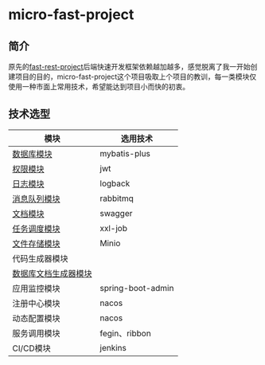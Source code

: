 # micro-fast-project
## 简介

原先的[fast-rest-project](https://github.com/shoufengsfsf/fast-rest-project)后端快速开发框架依赖越加越多，感觉脱离了我一开始创建项目的目的，micro-fast-project这个项目吸取上个项目的教训，每一类模块仅使用一种市面上常用技术，希望能达到项目小而快的初衷。

## 技术选型

| 模块                                                         | 选用技术          |
| ------------------------------------------------------------ | ----------------- |
| [数据库模块](https://github.com/shoufengsfsf/micro-fast-project/tree/develop/micro-fast-db/micro-fast-mybatis-plus-starter) | mybatis-plus      |
| [权限模块](https://github.com/shoufengsfsf/micro-fast-project/tree/develop/micro-fast-auth) | jwt               |
| [日志模块](https://github.com/shoufengsfsf/micro-fast-project/tree/develop/micro-fast-log/micro-fast-log-starter) | logback           |
| [消息队列模块](https://github.com/shoufengsfsf/micro-fast-project/tree/develop/micro-fast-mq/micro-fast-mq-rabbit-starter) | rabbitmq          |
| [文档模块](https://github.com/shoufengsfsf/micro-fast-project/tree/develop/micro-fast-doc/micro-fast-swagger-starter) | swagger           |
| [任务调度模块](https://github.com/shoufengsfsf/micro-fast-project/tree/develop/micro-fast-job/micro-fast-job-xxl-starter) | xxl-job           |
| [文件存储模块](https://github.com/shoufengsfsf/micro-fast-project/tree/develop/micro-fast-file/micro-fast-file-minio-starter) | Minio             |
| 代码生成器模块                                               |                   |
| [数据库文档生成器模块](https://github.com/shoufengsfsf/micro-fast-project/tree/master/micro-fast-generator/micro-fast-generator-db-doc) |                   |
| 应用监控模块                                                 | spring-boot-admin |
| 注册中心模块                                                 | nacos             |
| 动态配置模块                                                 | nacos             |
| 服务调用模块                                                 | fegin、ribbon     |
| CI/CD模块                                                    | jenkins           |

